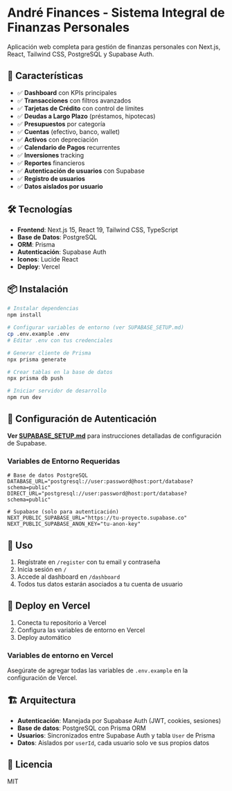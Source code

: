 # André Finances - Sistema Integral de Finanzas Personales

Aplicación web completa para gestión de finanzas personales con Next.js, React, Tailwind CSS, PostgreSQL y Supabase Auth.

## 🚀 Características

- ✅ **Dashboard** con KPIs principales
- ✅ **Transacciones** con filtros avanzados
- ✅ **Tarjetas de Crédito** con control de límites
- ✅ **Deudas a Largo Plazo** (préstamos, hipotecas)
- ✅ **Presupuestos** por categoría
- ✅ **Cuentas** (efectivo, banco, wallet)
- ✅ **Activos** con depreciación
- ✅ **Calendario de Pagos** recurrentes
- ✅ **Inversiones** tracking
- ✅ **Reportes** financieros
- ✅ **Autenticación de usuarios** con Supabase
- ✅ **Registro de usuarios**
- ✅ **Datos aislados por usuario**

## 🛠️ Tecnologías

- **Frontend**: Next.js 15, React 19, Tailwind CSS, TypeScript
- **Base de Datos**: PostgreSQL
- **ORM**: Prisma
- **Autenticación**: Supabase Auth
- **Iconos**: Lucide React
- **Deploy**: Vercel

## 📦 Instalación

```bash
# Instalar dependencias
npm install

# Configurar variables de entorno (ver SUPABASE_SETUP.md)
cp .env.example .env
# Editar .env con tus credenciales

# Generar cliente de Prisma
npx prisma generate

# Crear tablas en la base de datos
npx prisma db push

# Iniciar servidor de desarrollo
npm run dev
```

## 🔐 Configuración de Autenticación

**Ver [SUPABASE_SETUP.md](./SUPABASE_SETUP.md)** para instrucciones detalladas de configuración de Supabase.

### Variables de Entorno Requeridas

```env
# Base de datos PostgreSQL
DATABASE_URL="postgresql://user:password@host:port/database?schema=public"
DIRECT_URL="postgresql://user:password@host:port/database?schema=public"

# Supabase (solo para autenticación)
NEXT_PUBLIC_SUPABASE_URL="https://tu-proyecto.supabase.co"
NEXT_PUBLIC_SUPABASE_ANON_KEY="tu-anon-key"
```

## 🔑 Uso

1. Regístrate en `/register` con tu email y contraseña
2. Inicia sesión en `/`
3. Accede al dashboard en `/dashboard`
4. Todos tus datos estarán asociados a tu cuenta de usuario

## 🚀 Deploy en Vercel

1. Conecta tu repositorio a Vercel
2. Configura las variables de entorno en Vercel
3. Deploy automático

### Variables de entorno en Vercel

Asegúrate de agregar todas las variables de `.env.example` en la configuración de Vercel.

## 🏗️ Arquitectura

- **Autenticación**: Manejada por Supabase Auth (JWT, cookies, sesiones)
- **Base de datos**: PostgreSQL con Prisma ORM
- **Usuarios**: Sincronizados entre Supabase Auth y tabla `User` de Prisma
- **Datos**: Aislados por `userId`, cada usuario solo ve sus propios datos

## 📝 Licencia

MIT
